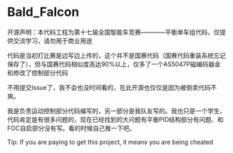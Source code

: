 # Bald_Falcon

开源声明：本代码工程为第十七届全国智能车竞赛————平衡单车组代码，仅提供交流学习，请勿用于商业用途

代码是当初打比赛是边写边上传的，这个并不是国赛代码（国赛代码重装系统忘记保存了），但与国赛代码相似度高达90%以上，仅多了一个AS5047P磁编码器金和修改了控制部分代码

不用提交Issue了，我不会也没时间看的，在此开源也仅仅是因为被倒卖代码不爽。

我是负责运动控制部分代码编写的，另一部分是我队友写的。我也只是一个学生，代码肯定是有很多问题的，现在已经找到的大问题有平衡PID结构部分有问题、和FOC自启部分没有写。看的时候自己推一下吧。

Tip: If you are paying to get this project, it means you are being cheated
